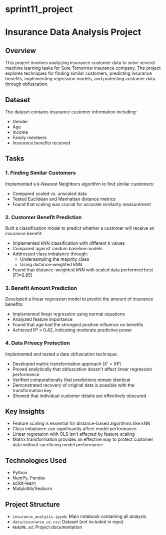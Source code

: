 # sprint11_project
# Insurance Data Analysis Project

## Overview
This project involves analyzing insurance customer data to solve several machine learning tasks for Sure Tomorrow insurance company. The project explores techniques for finding similar customers, predicting insurance benefits, implementing regression models, and protecting customer data through obfuscation.

## Dataset
The dataset contains insurance customer information including:
- Gender
- Age
- Income
- Family members
- Insurance benefits received

## Tasks

### 1. Finding Similar Customers
Implemented a k-Nearest Neighbors algorithm to find similar customers:
- Compared scaled vs. unscaled data
- Tested Euclidean and Manhattan distance metrics
- Found that scaling was crucial for accurate similarity measurement

### 2. Customer Benefit Prediction
Built a classification model to predict whether a customer will receive an insurance benefit:
- Implemented kNN classification with different k values
- Compared against random baseline models
- Addressed class imbalance through:
  - Undersampling the majority class
  - Using distance-weighted kNN
- Found that distance-weighted kNN with scaled data performed best (F1=0.95)

### 3. Benefit Amount Prediction
Developed a linear regression model to predict the amount of insurance benefits:
- Implemented linear regression using normal equations
- Analyzed feature importance
- Found that age had the strongest positive influence on benefits
- Achieved R² = 0.42, indicating moderate predictive power

### 4. Data Privacy Protection
Implemented and tested a data obfuscation technique:
- Developed matrix transformation approach (X' = XP)
- Proved analytically that obfuscation doesn't affect linear regression performance
- Verified computationally that predictions remain identical
- Demonstrated recovery of original data is possible with the transformation key
- Showed that individual customer details are effectively obscured

## Key Insights
- Feature scaling is essential for distance-based algorithms like kNN
- Class imbalance can significantly affect model performance
- Linear regression with OLS isn't affected by feature scaling
- Matrix transformation provides an effective way to protect customer data without sacrificing model performance

## Technologies Used
- Python
- NumPy, Pandas
- scikit-learn
- Matplotlib/Seaborn

## Project Structure
- `insurance_analysis.ipynb`: Main notebook containing all analysis
- `data/insurance_us.csv`: Dataset (not included in repo)
- `README.md`: Project documentation
